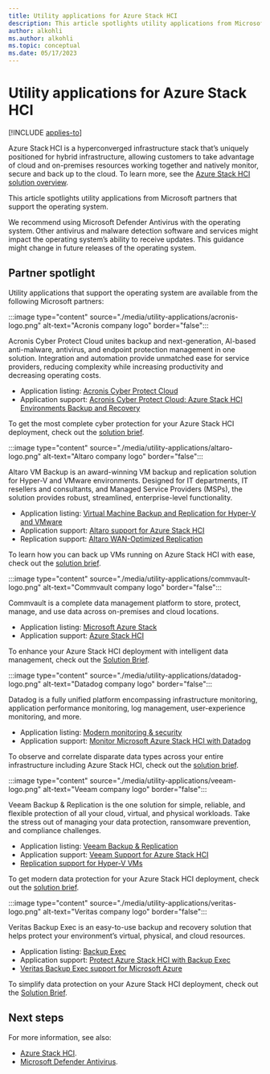 ```yaml
---
title: Utility applications for Azure Stack HCI
description: This article spotlights utility applications from Microsoft partners that support the Azure Stack HCI operating system.
author: alkohli
ms.author: alkohli
ms.topic: conceptual
ms.date: 05/17/2023
---
```


# Utility applications for Azure Stack HCI

[!INCLUDE [applies-to](../../includes/hci-applies-to-22h2-21h2.md)]

Azure Stack HCI is a hyperconverged infrastructure stack that’s uniquely positioned for hybrid infrastructure, allowing customers to take advantage of cloud and on-premises resources working together and natively monitor, secure and back up to the cloud. To learn more, see the [Azure Stack HCI solution overview](../overview.md).

This article spotlights utility applications from Microsoft partners that support the operating system.

We recommend using Microsoft Defender Antivirus with the operating system. Other antivirus and malware detection software and services might impact the operating system’s ability to receive updates. This guidance might change in future releases of the operating system.

## Partner spotlight

Utility applications that support the operating system are available from the following Microsoft partners:

:::image type="content" source="./media/utility-applications/acronis-logo.png" alt-text="Acronis company logo" border="false":::

Acronis Cyber Protect Cloud unites backup and next-generation, AI-based anti-malware, antivirus, and endpoint protection management in one solution. Integration and automation provide unmatched ease for service providers, reducing complexity while increasing productivity and decreasing operating costs.

- Application listing: [Acronis Cyber Protect Cloud](https://www.acronis.com/support/providers/backup-cloud/)
- Application support: [Acronis Cyber Protect Cloud: Azure Stack HCI Environments Backup and Recovery](https://kb.acronis.com/content/71886?ckattempt=1)

To get the most complete cyber protection for your Azure Stack HCI deployment, check out the [solution brief](https://www.acronis.com/support/documentation/CyberProtectionService/).

:::image type="content" source="./media/utility-applications/altaro-logo.png" alt-text="Altaro company logo" border="false":::

Altaro VM Backup is an award-winning VM backup and replication solution for Hyper-V and VMware environments. Designed for IT departments, IT resellers and consultants, and Managed Service Providers (MSPs), the solution provides robust, streamlined, enterprise-level functionality.

- Application listing: [Virtual Machine Backup and Replication for Hyper-V and VMware](https://www.altaro.com/vm-backup/)
- Application support: [Altaro support for Azure Stack HCI](https://www.altaro.com/news/single/News-Altaro-applies-its-expertise-in-Hyper-V-backup-to-support-Microsoft.php)
- Replication support: [Altaro WAN-Optimized Replication](https://www.altaro.com/vm-backup/wan-optimized-replication.php)

To learn how you can back up VMs running on Azure Stack HCI with ease, check out the [solution brief](https://www.altaro.com/azurestackhci).

:::image type="content" source="./media/utility-applications/commvault-logo.png" alt-text="Commvault company logo" border="false":::

Commvault is a complete data management platform to store, protect, manage, and use data across on-premises and cloud locations.

- Application listing: [Microsoft Azure Stack](https://www.commvault.com/supported-technologies/microsoft/azurestack)
- Application support: [Azure Stack HCI](https://documentation.commvault.com/11.21/essential/132799_microsoft_azure_stack_hci.html)

To enhance your Azure Stack HCI deployment with intelligent data management, check out the [Solution Brief](https://bit.ly/2ONrZGv).

:::image type="content" source="./media/utility-applications/datadog-logo.png" alt-text="Datadog company logo" border="false":::

Datadog is a fully unified platform encompassing infrastructure monitoring, application performance monitoring, log management, user-experience monitoring, and more.

- Application listing: [Modern monitoring & security](https://www.datadoghq.com/)
- Application support: [Monitor Microsoft Azure Stack HCI with Datadog](https://www.datadoghq.com/blog/monitor-azure-stack-hci-datadog)

To observe and correlate disparate data types across your entire infrastructure including Azure Stack HCI, check out the [solution brief](https://www.datadoghq.com/pdf/azurehci.pdf).

:::image type="content" source="./media/utility-applications/veeam-logo.png" alt-text="Veeam company logo" border="false":::

Veeam Backup & Replication is the one solution for simple, reliable, and flexible protection of all your cloud, virtual, and physical workloads. Take the stress out of managing your data protection, ransomware prevention, and compliance challenges.

- Application listing: [Veeam Backup & Replication](https://www.veeam.com/vm-backup-recovery-replication-software.html)
- Application support: [Veeam Support for Azure Stack HCI](https://www.veeam.com/kb4047)
- [Replication support for Hyper-V VMs](https://www.veeam.com/vm-advanced-replication.html?ad=in-text-link)

To get modern data protection for your Azure Stack HCI deployment, check out the [solution brief](https://vee.am/azurestackhciwp).

:::image type="content" source="./media/utility-applications/veritas-logo.png" alt-text="Veritas company logo" border="false":::

Veritas Backup Exec is an easy-to-use backup and recovery solution that helps protect your environment’s  virtual, physical, and cloud resources.

- Application listing: [Backup Exec](https://www.veritas.com/protection/backup-exec)
- Application support: [Protect Azure Stack HCI with Backup Exec](https://www.veritas.com/support/en_US/article.100048860)
- [Veritas Backup Exec support for Microsoft Azure](https://www.veritas.com/protection/backup-exec/azure)

To simplify data protection on your Azure Stack HCI deployment, check out the [Solution Brief](https://www.veritas.com/BackupExecandAzureStackHCI).

## Next steps

For more information, see also:

- [Azure Stack HCI](https://azure.microsoft.com/products/azure-stack/hci/).
- [Microsoft Defender Antivirus](/windows/security/threat-protection/microsoft-defender-antivirus/microsoft-defender-antivirus-in-windows-10).
